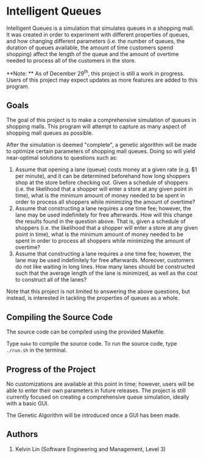 # Intelligent Queues
Intelligent Queues is a simulation that simulates queues in a shopping mall. It was created in order to experiment with different properties of queues, and how changing different parameters (i.e. the number of queues, the duration of queues available, the amount of time customers spend shopping) affect the length of the queue and the amount of overtime needed to process all of the customers in the store.

**Note: ** As of December 29<sup>th</sup>, this project is still a work in progress. Users of this project may expect updates as more features are added to this program.

## Goals
The goal of this project is to make a comprehensive simulation of queues in shopping malls. This program will attempt to capture as many aspect of shopping mall queues as possible.

After the simulation is deemed "complete", a genetic algorithm will be made to optimize certain parameters of shopping mall queues. Doing so will yield near-optimal solutions to questions such as:

1. Assume that opening a lane (queue) costs money at a given rate (e.g. $1 per minute), and it can be determined beforehand how long shoppers shop at the store before checking out. Given a schedule of shoppers (i.e. the likelihood that a shopper will enter a store at any given point in time), what is the minimum amount of money needed to be spent in order to process all shoppers while minimizing the amount of overtime?
2. Assume that constructing a lane requires a one time fee; however, the lane may be used indefinitely for free afterwards. How will this change the results found in the question above. That is, given a schedule of shoppers (i.e. the likelihood that a shopper will enter a store at any given point in time), what is the minimum amount of money needed to be spent in order to process all shoppers while minimizing the amount of overtime?
3. Assume that constructing a lane requires a one time fee; however, the lane may be used indefinitely for free afterwards. Moreover, customers do not like waiting in long lines. How many lanes should be constructed such that the average length of the lane is minimized, as well as the cost to construct all of the lanes?

Note that this project is not limited to answering the above questions, but instead, is interested in tackling the properties of queues as a whole.

## Compiling the Source Code
The source code can be compiled using the provided Makefile.

Type `make` to compile the source code. To run the source code, type `./run.sh` in the terminal.

## Progress of the Project
No customizations are available at this point in time; however, users will be able to enter their own parameters in future releases. The project is still currently focused on creating a comprehensive queue simulation, ideally with a basic GUI.

The Genetic Algorithm will be introduced once a GUI has been made.

## Authors
1. Kelvin Lin (Software Engineering and Management, Level 3)

